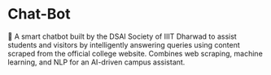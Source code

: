 # Chat-Bot
🤖 A smart chatbot built by the DSAI Society of IIIT Dharwad to assist students and visitors by intelligently answering queries using content scraped from the official college website. Combines web scraping, machine learning, and NLP for an AI-driven campus assistant.
